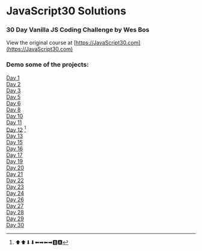 # JavaScript30 Solutions
### 30 Day Vanilla JS Coding Challenge by Wes Bos
View the original course at [https://JavaScript30.com](https://JavaScript30.com)

### Demo some of the projects:
[Day 1](https://htmlpreview.github.io/?https://github.com/joannahosking/javascript-30/blob/master/Day%2001/index.html)  
[Day 2](https://htmlpreview.github.io/?https://github.com/joannahosking/javascript-30/blob/master/Day%2002/index.html)  
[Day 3](https://htmlpreview.github.io/?https://github.com/joannahosking/javascript-30/blob/master/Day%2003/index.html)  
[Day 5](https://htmlpreview.github.io/?https://github.com/joannahosking/javascript-30/blob/master/Day%2005/index.html)  
[Day 6](https://htmlpreview.github.io/?https://github.com/joannahosking/javascript-30/blob/master/Day%2006/index.html)  
[Day 8](https://htmlpreview.github.io/?https://github.com/joannahosking/javascript-30/blob/master/Day%2008/index.html)  
[Day 10](https://htmlpreview.github.io/?https://github.com/joannahosking/javascript-30/blob/master/Day%2010/index.html)  
[Day 11](https://htmlpreview.github.io/?https://github.com/joannahosking/javascript-30/blob/master/Day%2011/index.html)  
[Day 12](https://htmlpreview.github.io/?https://github.com/joannahosking/javascript-30/blob/master/Day%2012/index.html) [^1]  
[Day 13](https://htmlpreview.github.io/?https://github.com/joannahosking/javascript-30/blob/master/Day%2013/index.html)  
[Day 15](https://htmlpreview.github.io/?https://github.com/joannahosking/javascript-30/blob/master/Day%2015/index.html)  
[Day 16](https://htmlpreview.github.io/?https://github.com/joannahosking/javascript-30/blob/master/Day%2016/index.html)  
[Day 17](https://htmlpreview.github.io/?https://github.com/joannahosking/javascript-30/blob/master/Day%2017/index.html)  
[Day 19](https://htmlpreview.github.io/?https://github.com/joannahosking/javascript-30/blob/master/Day%2019/index.html)  
[Day 20](https://htmlpreview.github.io/?https://github.com/joannahosking/javascript-30/blob/master/Day%2020/index.html)  
[Day 21](https://htmlpreview.github.io/?https://github.com/joannahosking/javascript-30/blob/master/Day%2021/index.html)  
[Day 22](https://htmlpreview.github.io/?https://github.com/joannahosking/javascript-30/blob/master/Day%2022/index.html)  
[Day 23](https://htmlpreview.github.io/?https://github.com/joannahosking/javascript-30/blob/master/Day%2023/index.html)  
[Day 24](https://htmlpreview.github.io/?https://github.com/joannahosking/javascript-30/blob/master/Day%2024/index.html)  
[Day 26](https://htmlpreview.github.io/?https://github.com/joannahosking/javascript-30/blob/master/Day%2026/index.html)  
[Day 27](https://htmlpreview.github.io/?https://github.com/joannahosking/javascript-30/blob/master/Day%2027/index.html)  
[Day 28](https://htmlpreview.github.io/?https://github.com/joannahosking/javascript-30/blob/master/Day%2028/index.html)  
[Day 29](https://htmlpreview.github.io/?https://github.com/joannahosking/javascript-30/blob/master/Day%2029/index.html)  
[Day 30](https://htmlpreview.github.io/?https://github.com/joannahosking/javascript-30/blob/master/Day%2030/index.html)  

[^1]: ⬆⬆⬇⬇⬅➡⬅➡🅱🅰
